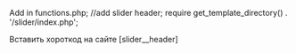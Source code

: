 Add in functions.php;
//add slider header;
require get_template_directory() . '/slider/index.php';

Вставить хороткод на сайте [slider__header]
